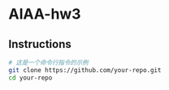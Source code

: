 # AIAA-hw3

## Instructions
```bash
# 这是一个命令行指令的示例
git clone https://github.com/your-repo.git
cd your-repo
